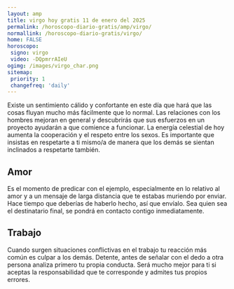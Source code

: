 ```yaml
---
layout: amp
title: virgo hoy gratis 11 de enero del 2025 
permalink: /horoscopo-diario-gratis/amp/virgo/
normallink: /horoscopo-diario-gratis/virgo/
home: FALSE
horoscopo:
 signo: virgo
 video: -DQpmrrAIeU
ogimg: /images/virgo_char.png
sitemap:
 priority: 1
 changefreq: 'daily'
---
```



Existe un sentimiento cálido y confortante en este día que hará que las cosas fluyan mucho más fácilmente que lo normal. Las relaciones con los hombres mejoran en general y descubrirás que sus esfuerzos en un proyecto ayudarán a que comience a funcionar. La energía celestial de hoy aumenta la cooperación y el respeto entre los sexos. Es importante que insistas en respetarte a ti mismo/a de manera que los demás se sientan inclinados a respetarte también.

## Amor

Es el momento de predicar con el ejemplo, especialmente en lo relativo al amor y a un mensaje de larga distancia que te estabas muriendo por enviar. Hace tiempo que deberías de haberlo hecho, así que envíalo. Sea quien sea el destinatario final, se pondrá en contacto contigo inmediatamente.

## Trabajo

Cuando surgen situaciones conflictivas en el trabajo tu reacción más común es culpar a los demás. Detente, antes de señalar con el dedo a otra persona analiza primero tu propia conducta. Será mucho mejor para ti si aceptas la responsabilidad que te corresponde y admites tus propios errores.